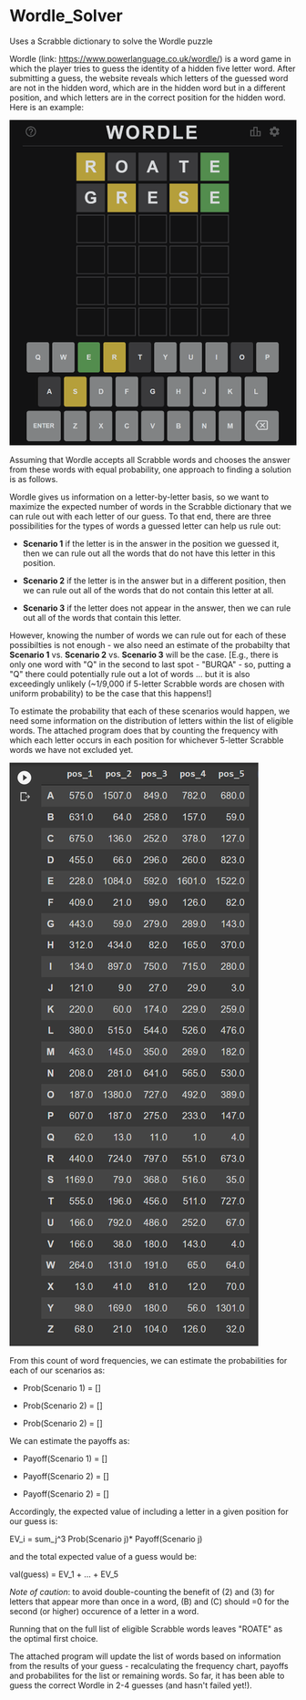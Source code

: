 # Wordle_Solver
Uses a Scrabble dictionary to solve the Wordle puzzle

Wordle (link: https://www.powerlanguage.co.uk/wordle/) is a word game in which the player tries to guess the identity of a hidden five letter word. After submitting a guess, the website reveals which letters of the guessed word are not in the hidden word, which are in the hidden word but in a different position, and which letters are in the correct position for the hidden word. Here is an example:

![alt text](https://github.com/pjconnell/Wordle_Solver/blob/main/Wordle_Pic.PNG)

Assuming that Wordle accepts all Scrabble words and chooses the answer from these words with equal probability, one approach to finding a solution is as follows.

Wordle gives us information on a letter-by-letter basis, so we want to maximize the expected number of words in the Scrabble dictionary that we can rule out with each letter of our guess. To that end, there are three possibilities for the types of words a guessed letter can help us rule out:

- **Scenario 1** if the letter is in the answer in the position we guessed it, then we can rule out all the words that do not have this letter in this position. 

- **Scenario 2** if the letter is in the answer but in a different position, then we can rule out all of the words that do not contain this letter at all.

- **Scenario 3** if the letter does not appear in the answer, then we can rule out all of the words that contain this letter.


However, knowing the number of words we can rule out for each of these possibilties is not enough - we also need an estimate of the probabilty that **Scenario 1** vs. **Scenario 2** vs. **Scenario 3** will be the case. [E.g., there is only one word with "Q" in the second to last spot - "BURQA" - so, putting a "Q" there could potentially rule out a lot of words ... but it is also exceedingly unlikely (~1/9,000 if 5-letter Scrabble words are chosen with uniform probability) to be the case that this happens!]

To estimate the probability that each of these scenarios would happen, we need some information on the distribution of letters within the list of eligible words. The attached program does that by counting the frequency with which each letter occurs in each position for whichever 5-letter Scrabble words we have not excluded yet.

![alt text](https://github.com/pjconnell/Wordle_Solver/blob/main/letter_freq.PNG)

From this count of word frequencies, we can estimate the probabilities for each of our scenarios as:

- Prob(Scenario 1) = []

- Prob(Scenario 2) = []

- Prob(Scenario 2) = []

We can estimate the payoffs as:

- Payoff(Scenario 1) = []

- Payoff(Scenario 2) = []

- Payoff(Scenario 2) = []

Accordingly, the expected value of including a letter in a given position for our guess is: 

EV_i = sum_j^3 Prob(Scenario j)* Payoff(Scenario j)

and the total expected value of a guess would be:

val(guess) = EV_1 + ... + EV_5

*Note of caution*: to avoid double-counting the benefit of (2) and (3) for letters that appear more than once in a word, (B) and (C) should =0 for the second (or higher) occurence of a letter in a word.

Running that on the full list of eligible Scrabble words leaves "ROATE" as the optimal first choice.

The attached program will update the list of words based on information from the results of your guess - recalculating the frequency chart, payoffs and probabilites for the list or remaining words. So far, it has been able to guess the correct Wordle in 2-4 guesses (and hasn't failed yet!).
